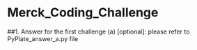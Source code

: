 # Merck_Coding_Challenge
##1. Answer for the first challenge (a) [optional]: please refer to PyPlate_answer_a.py file
